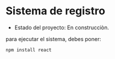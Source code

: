 <h1>Sistema de registro</h1>

- Estado del proyecto: En construcciòn.

para ejecutar el sistema, debes poner:

```npm install react```

